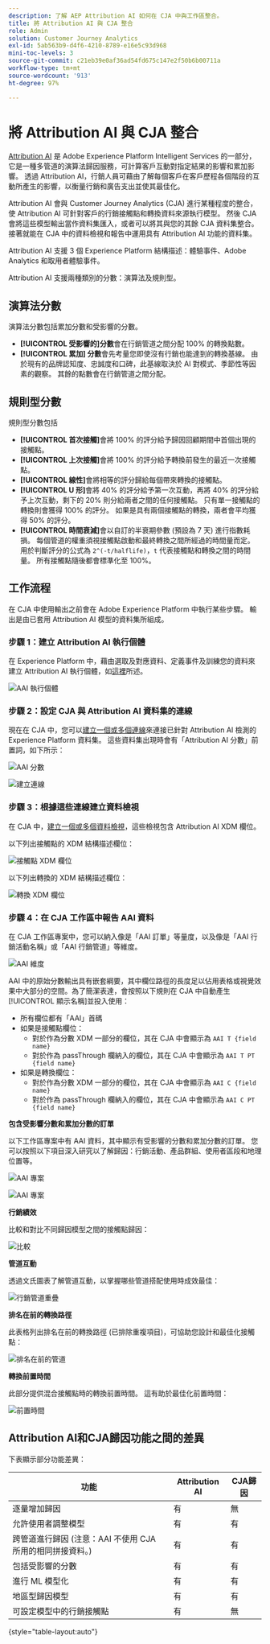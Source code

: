 ```yaml
---
description: 了解 AEP Attribution AI 如何在 CJA 中與工作區整合。
title: 將 Attribution AI 與 CJA 整合
role: Admin
solution: Customer Journey Analytics
exl-id: 5ab563b9-d4f6-4210-8789-e16e5c93d968
mini-toc-levels: 3
source-git-commit: c21eb39e0af36ad54fd675c147e2f50b6b00711a
workflow-type: tm+mt
source-wordcount: '913'
ht-degree: 97%

---
```


# 將 Attribution AI 與 CJA 整合

[Attribution AI](https://experienceleague.adobe.com/docs/experience-platform/intelligent-services/attribution-ai/overview.html?lang=zh-Hant) 是 Adobe Experience Platform Intelligent Services 的一部分，它是一種多管道的演算法歸因服務，可計算客戶互動對指定結果的影響和累加影響。 透過 Attribution AI，行銷人員可藉由了解每個客戶在客戶歷程各個階段的互動所產生的影響，以衡量行銷和廣告支出並使其最佳化。

Attribution AI 會與 Customer Journey Analytics (CJA) 進行某種程度的整合，使 Attribution AI 可針對客戶的行銷接觸點和轉換資料來源執行模型。 然後 CJA 會將這些模型輸出當作資料集匯入，或者可以將其與您的其餘 CJA 資料集整合。 接著就能在 CJA 中的資料檢視和報告中運用具有 Attribution AI 功能的資料集。

Attribution AI 支援 3 個 Experience Platform 結構描述：體驗事件、Adobe Analytics 和取用者體驗事件。

Attribution AI 支援兩種類別的分數：演算法及規則型。

## 演算法分數

演算法分數包括累加分數和受影響的分數。

* **[!UICONTROL 受影響的]分數**&#x200B;會在行銷管道之間分配 100% 的轉換點數。
* **[!UICONTROL 累加] 分數**&#x200B;會先考量您即使沒有行銷也能達到的轉換基線。 由於現有的品牌認知度、忠誠度和口碑，此基線取決於 AI 對模式、季節性等因素的觀察。 其餘的點數會在行銷管道之間分配。

## 規則型分數

規則型分數包括

* **[!UICONTROL 首次接觸]**&#x200B;會將 100% 的評分給予歸因回顧期間中首個出現的接觸點。
* **[!UICONTROL 上次接觸]**&#x200B;會將 100% 的評分給予轉換前發生的最近一次接觸點。
* **[!UICONTROL 線性]**&#x200B;會將相等的評分歸給每個帶來轉換的接觸點。
* **[!UICONTROL U 形]**&#x200B;會將 40% 的評分給予第一次互動，再將 40% 的評分給予上次互動，剩下的 20% 則分給兩者之間的任何接觸點。 只有單一接觸點的轉換則會獲得 100% 的評分。 如果是具有兩個接觸點的轉換，兩者會平均獲得 50% 的評分。
* **[!UICONTROL 時間衰減]**&#x200B;會以自訂的半衰期參數 (預設為 7 天) 進行指數耗損。 每個管道的權重須視接觸點啟動和最終轉換之間所經過的時間量而定。 用於判斷評分的公式為 `2^(-t/halflife)`，`t` 代表接觸點和轉換之間的時間量。 所有接觸點隨後都會標準化至 100%。

## 工作流程

在 CJA 中使用輸出之前會在 Adobe Experience Platform 中執行某些步驟。 輸出是由已套用 Attribution AI 模型的資料集所組成。

### 步驟 1：建立 Attribution AI 執行個體

在 Experience Platform 中，藉由選取及對應資料、定義事件及訓練您的資料來建立 Attribution AI 執行個體，如[這裡](https://experienceleague.adobe.com/docs/experience-platform/intelligent-services/attribution-ai/user-guide.html)所述。

![AAI 執行個體](assets/aai-instance.png)

### 步驟 2：設定 CJA 與 Attribution AI 資料集的連線

現在在 CJA 中，您可以[建立一個或多個連線](/help/connections/create-connection.md)來連接已針對 Attribution AI 檢測的 Experience Platform 資料集。 這些資料集出現時會有「Attribution AI 分數」前置詞，如下所示：

![AAI 分數](assets/aai-scores.png)

![建立連線](assets/aai-create-connection.png)

### 步驟 3：根據這些連線建立資料檢視

在 CJA 中，[建立一個或多個資料檢視](/help/data-views/create-dataview.md)，這些檢視包含 Attribution AI XDM 欄位。 

以下列出接觸點的 XDM 結構描述欄位：

![接觸點 XDM 欄位](assets/touchpoint-fields.png)

以下列出轉換的 XDM 結構描述欄位：

![轉換 XDM 欄位](assets/conversion-fields.png)

### 步驟 4：在 CJA 工作區中報告 AAI 資料

在 CJA 工作區專案中，您可以納入像是「AAI 訂單」等量度，以及像是「AAI 行銷活動名稱」或「AAI 行銷管道」等維度。

![AAI 維度](assets/aai-dims.png)

AAI 中的原始分數輸出具有嵌套綱要，其中欄位路徑的長度足以佔用表格或視覺效果中大部分的空間。為了簡潔表達，會按照以下規則在 CJA 中自動產生[!UICONTROL 顯示名稱]並投入使用：

* 所有欄位都有「AAI」首碼
* 如果是接觸點欄位：
   * 對於作為分數 XDM 一部分的欄位，其在 CJA 中會顯示為 `AAI T {field name}`
   * 對於作為 passThrough 欄納入的欄位，其在 CJA 中會顯示為 `AAI T PT {field name}`
* 如果是轉換欄位：
   * 對於作為分數 XDM 一部分的欄位，其在 CJA 中會顯示為 `AAI C {field name}`
   * 對於作為 passThrough 欄納入的欄位，其在 CJA 中會顯示為 `AAI C PT {field name}`

**包含受影響分數和累加分數的訂單**

以下工作區專案中有 AAI 資料，其中顯示有受影響的分數和累加分數的訂單。 您可以按照以下項目深入研究以了解歸因：行銷活動、產品群組、使用者區段和地理位置等。

![AAI 專案](assets/aai-project.png)

![AAI 專案](assets/aai-project2.png)

**行銷績效**

比較和對比不同歸因模型之間的接觸點歸因：

![比較](assets/compare.png)

**管道互動**

透過文氏圖表了解管道互動，以掌握哪些管道搭配使用時成效最佳：

![行銷管道重疊](assets/mc-overlap.png)

**排名在前的轉換路徑**

此表格列出排名在前的轉換路徑 (已排除重複項目)，可協助您設計和最佳化接觸點：

![排名在前的管道](assets/top-channels.png)

**轉換前置時間**

此部分提供混合接觸點時的轉換前置時間。 這有助於最佳化前置時間：

![前置時間](assets/lead-time.png)

## Attribution AI和CJA歸因功能之間的差異

下表顯示部分功能差異：

| 功能 | Attribution AI | CJA歸因 |
| --- | --- | --- |
| 逐量增加歸因 | 有 | 無 |
| 允許使用者調整模型 | 有 | 有 |
| 跨管道進行歸因 (注意：AAI 不使用 CJA 所用的相同拼接資料。) | 有 | 有 |
| 包括受影響的分數 | 有 | 有 |
| 進行 ML 模型化 | 有 | 有 |
| 地區型歸因模型 | 有 | 有 |
| 可設定模型中的行銷接觸點 | 有 | 無 |

{style="table-layout:auto"}
